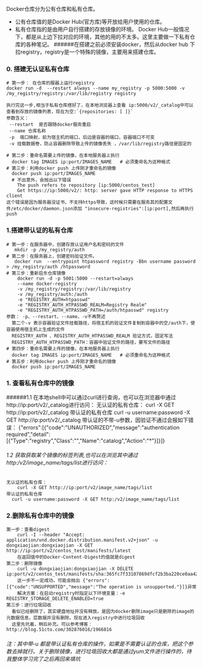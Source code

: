 Docker仓库分为公有仓库和私有仓库。
  * 公有仓库值的是Docker Hub(官方库)等开放给用户使用的仓库。
* 私有仓库指的是由用户自行搭建的存放镜像的环境。
Docker Hub一般情况下，都是从上边下拉对应的环境，其他的用的不太多。这里主要做一下私有仓库的各种笔记。
######在搭建之前必须安装docker，然后从docker hub 下拉registry，registry是一个特殊的镜像，主要用来搭建仓库。
### 0. 搭建无认证私有仓库

    # 第一步： 在仓库的服器上运行registry
    docker run -d  --restart always --name my_registry -p 5000:5000 -v /my_registry/registry:/var/lib/registry registry

    执行完这一步,相当于私有仓库搭好了，在本地浏览器上查看 ip:5000/v2/_catalog中可以查看到存放的镜像列表，现在为空:`{repositories: [ ]}`
    参数含义：
     --restart  是否跟随docker服务重启
     --name 仓库名称
     -p  端口映射，前为宿主机的端口，后边是容器的端口，容器端口不可变
     -v 挂载数据卷，防止容器删除导致上传的镜像丢失 ，/var/lib/registry路径是固定的

    # 第二步：重命名需要上传的镜像，在本地服务器上执行
      docker tag IMAGES ip:port/IMAGES_NAME   # 必须重命名为这种格式
    # 第三步：利用docker push 上传刚才重命名的镜像
      docker push ip:port/IMAGES_NAME
      # 不出意外，会抛出以下错误
        The push refers to repository [ip:5000/centos_test]
        Get https://ip:5000/v2/: http: server gave HTTP response to HTTPS client
    这个错误是因为服务器没证书，不支持https导致，这时候只需要在服务其的配置文件/etc/docker/daemon.json添加 "insecure-registries":[ip:port],然后再执行push

### 1.搭建带认证的私有仓库
    # 第一步：在服务器中，创建存放认证用户名和密码的文件
       mkdir -p /my_registry/auth 
    # 第二步：在服务器上，创建密码验证文件。
       docker run  --entrypoint htpassword registry -Bbn username password > /my_registry/auth /htpassword 
    # 第三步：重新启东仓库镜像
        docker run -d -p 5001:5000 --restart=always 
        --name docker-registry 
        -v /my_registry/registry:/var/lib/registry
        -v /my_registry/auth:/auth 
        -e "REGISTRY_AUTH=htpasswd" 
        -e "REGISTRY_AUTH_HTPASSWD_REALM=Registry Realm"
        -e "REGISTRY_AUTH_HTPASSWD_PATH=/auth/htpasswd" registry
    参数： -p、--restart、--name，-v不再赘述
      第二个-v 表示容器验证文件挂载路径，将宿主机的验证文件复制到容器中的空/auth下，使容器使用宿主机上生成的文件
      REGISTRY_AUTH 、REGISTRY_AUTH_HTPASSWD_REALM 验证方式，固定写法
      REGISTRY_AUTH_HTPASSWD_PATH：容器中验证文件的路径，要写文件的路径
    # 第四步：重命名需要上传的镜像，在本地服务器上执行
      docker tag IMAGES ip:port/IMAGES_NAME   # 必须重命名为这种格式
    # 第五步：利用docker push 上传刚才重命名的镜像
      docker push ip:port/IMAGES_NAME

### 1. 查看私有仓库中的镜像
 ######1.1 在本地shell中可以通过curl进行查询，也可以在浏览器中通过http://ip:port/v2/_catalog进行访问：
    无认证的私有仓库：
        curl -X GET http://ip:port/v2/_catalog
    带认证的私有仓库
      curl -u username:password -X GET http://ip:port/v2/_catalog
      带认证的不带-u参数，因验证不通过会报如下错误：
        {"errors":[{"code":"UNAUTHORIZED","message":"authentication required","detail":[{"Type":"registry","Class":"","Name":"catalog","Action":"*"}]}]}

###### 1.2 获取获取某个镜像的标签列表,也可以在浏览其中通过http:/v2/image_name/tags/list进行访问：
    无认证的私有仓库：
        curl -X GET http://ip:port/v2/image_name/tags/list
    带认证的私有仓库
      curl -u username:password -X GET http:/v2/image_name/tags/list

### 2.删除私有仓库中的镜像
    第一步：查看digest
        curl -I --header "Accept: application/vnd.docker.distribution.manifest.v2+json" -u dongxiaojian:dongxiaojian -X GET  http://ip:port/v2/centos_test/manifests/latest
        在返回值中的Docker-Content-Digest的值就是digest
    第二步：删除镜像
        curl -u dongxiaojian:dongxiaojian -X DELETE ip:port/v2/centos_test/manifests/sha:365fc7f33107869dfcf2b3ba220ce0aa42e16d3f8e8b3c21d72af1ee622f0cf0
        这一步不一定成功，可能会抛出 {"errors":[{"code":"UNSUPPORTED","message":"The operation is unsupported."}]}异常
        解决方案：在启动registry时指定以下环境变量：-e REGISTRY_STORAGE_DELETE_ENABLED=true
    第三步：进行垃圾回收
      看似已经删除了，其实硬盘地址并没有释放。是因为docker删除image只是删除的image的元数据信息。层数据并没有删除。现在进入registry中进行垃圾回收
      这里先坑着，稍后补充。可以参考博客：http://blog.51cto.com/302876016/1966816


###### *注：其中带-u 都是带认证私有仓库的操作，如果是不需要认证的仓库，把这个参数去掉就行。关于删除镜像，进行垃圾回收大都是通过yum文件进行操作的，待我整体学习完了之后再回来填坑*
